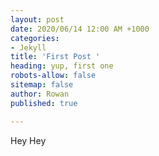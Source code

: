 ```yaml
---
layout: post
date: 2020/06/14 12:00 AM +1000
categories:
- Jekyll
title: 'First Post '
heading: yup, first one
robots-allow: false
sitemap: false
author: Rowan
published: true

---
```

Hey Hey
